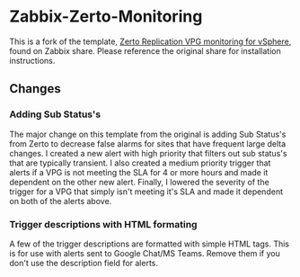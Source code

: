 # Zabbix-Zerto-Monitoring
This is a fork of the template, [Zerto Replication VPG monitoring for vSphere](https://share.zabbix.com/virtualization/zerto-replication-vpg-monitoring-for-vsphere), found on Zabbix share. Please reference the original share for installation instructions.

## Changes
### Adding Sub Status's
The major change on this template from the original is adding Sub Status's from Zerto to decrease false alarms for sites that have frequent large delta changes. I created a new alert with high priority that filters out sub status's that are typically transient. I also created a medium priority trigger that alerts if a VPG is not meeting the SLA for 4 or more hours and made it dependent on the other new alert. Finally, I lowered the severity of the trigger for a VPG that simply isn't meeting it's SLA and made it dependent on both of the alerts above.
### Trigger descriptions with HTML formating
A few of the trigger descriptions are formatted with simple HTML tags. This is for use with alerts sent to Google Chat/MS Teams. Remove them if you don't use the description field for alerts. 